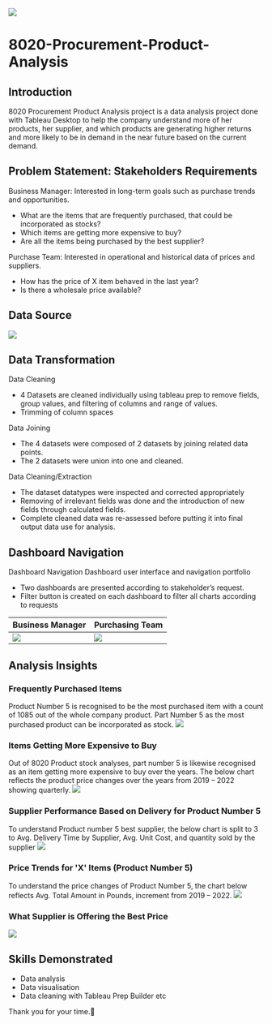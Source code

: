 ![](Sales_Analysis.png)

# 8020-Procurement-Product-Analysis

## Introduction 
8020 Procurement Product Analysis project is a data analysis project done with Tableau Desktop to help the company understand more of her products, her supplier, and which products are generating higher returns and more likely to be in demand in the near future based on the current demand.

## Problem Statement: Stakeholders Requirements

Business Manager: Interested in long-term goals such as purchase trends and opportunities.
- What are the items that are frequently purchased, that could be incorporated as stocks?
- Which items are getting more expensive to buy?
- Are all the items being purchased by the best supplier?

Purchase Team: Interested in operational and historical data of prices and suppliers.
- How has the price of X item behaved in the last year?
- Is there a wholesale price available?

## Data Source
![](8020_Logo.png)

## Data Transformation
Data Cleaning
- 4 Datasets are cleaned individually using tableau prep to remove fields, group values, and filtering of columns and range of values.
- Trimming of column spaces

Data Joining
- The 4 datasets were composed of 2 datasets by joining related data points.
- The 2 datasets were union into one and cleaned.

Data Cleaning/Extraction
- The dataset datatypes were inspected and corrected appropriately
- Removing of irrelevant fields was done and the introduction of new fields through calculated fields.
- Complete cleaned data was re-assessed before putting it into final output data use for analysis.

## Dashboard Navigation
Dashboard Navigation
Dashboard user interface and navigation portfolio
- Two dashboards are presented according to stakeholder’s request.
- Filter button is created on each dashboard to filter all charts according to requests

Business Manager                        | Purchasing Team
----------------------------------------|----------------------------------------
![](Dashboard_for_Business_Manager.png) | ![](Dashboard_for_Purchasing_Team.png)

## Analysis Insights
### Frequently Purchased Items
Product Number 5 is recognised to be the most purchased item with a count of 1085 out of the whole company product. Part Number 5 as the most purchased product can be incorporated as stock.
![](Frequently_Purchased_Item.png)

### Items Getting More Expensive to Buy
Out of 8020 Product stock analyses, part number 5 is likewise recognised as an item getting more expensive to buy over the years. The below chart reflects the product price changes over the years from 2019 – 2022 showing quarterly.
![](Items_Getting_Expensive_To_Buy.png)

### Supplier Performance Based on Delivery for Product Number 5
To understand Product number 5 best supplier, the below chart is split to 3 to Avg. Delivery Time by Supplier, Avg. Unit Cost, and quantity sold by the supplier
![](Supplier_Performance_Based_On_Delivery.png)

### Price Trends for 'X' Items (Product Number 5)
To understand the price changes of Product Number 5, the chart below reflects Avg. Total Amount in Pounds, increment from 2019 – 2022.
![](Price_Trends_for_X_Items.png)

### What Supplier is Offering the Best Price
![](Supplier_is_Offering_the_Best_Price.png)

## Skills Demonstrated
- Data analysis
- Data visualisation
- Data cleaning with Tableau Prep Builder etc

Thank you for your time.🤝
